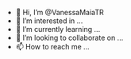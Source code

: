 - 👋 Hi, I’m @VanessaMaiaTR
- 👀 I’m interested in ...
- 🌱 I’m currently learning ...
- 💞️ I’m looking to collaborate on ...
- 📫 How to reach me ...

<!---
VanessaMaiaTR/VanessaMaiaTR is a ✨ special ✨ repository because its `README.md` (this file) appears on your GitHub profile.
You can click the Preview link to take a look at your changes.
--->
